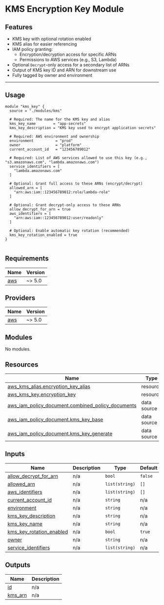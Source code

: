 # KMS Encryption Key Module

## Features

- KMS key with optional rotation enabled
- KMS alias for easier referencing
- IAM policy granting:
  - Encryption/decryption access for specific ARNs
  - Permissions to AWS services (e.g., S3, Lambda)
- Optional `Decrypt`-only access for a secondary list of ARNs
- Output of KMS key ID and ARN for downstream use
- Fully tagged by owner and environment

---

## Usage

```hcl
module "kms_key" {
  source = "./modules/kms"

  # Required: The name for the KMS key and alias
  kms_key_name        = "app-secrets"
  kms_key_description = "KMS key used to encrypt application secrets"

  # Required: AWS environment and ownership
  environment          = "prod"
  owner                = "platform"
  current_account_id   = "123456789012"

  # Required: List of AWS services allowed to use this key (e.g., "s3.amazonaws.com", "lambda.amazonaws.com")
  service_identifiers = [
    "lambda.amazonaws.com"
  ]

  # Optional: Grant full access to these ARNs (encrypt/decrypt)
  allowed_arn = [
    "arn:aws:iam::123456789012:role/lambda-role"
  ]

  # Optional: Grant decrypt-only access to these ARNs
  allow_decrypt_for_arn = true
  aws_identifiers = [
    "arn:aws:iam::123456789012:user/readonly"
  ]

  # Optional: Enable automatic key rotation (recommended)
  kms_key_rotation_enabled = true
}


```

<!-- BEGIN_TF_DOCS -->

## Requirements

| Name                                                   | Version |
| ------------------------------------------------------ | ------- |
| <a name="requirement_aws"></a> [aws](#requirement_aws) | ~> 5.0  |

## Providers

| Name                                             | Version |
| ------------------------------------------------ | ------- |
| <a name="provider_aws"></a> [aws](#provider_aws) | ~> 5.0  |

## Modules

No modules.

## Resources

| Name                                                                                                                                                    | Type        |
| ------------------------------------------------------------------------------------------------------------------------------------------------------- | ----------- |
| [aws_kms_alias.encryption_key_alias](https://registry.terraform.io/providers/hashicorp/aws/latest/docs/resources/kms_alias)                             | resource    |
| [aws_kms_key.encryption_key](https://registry.terraform.io/providers/hashicorp/aws/latest/docs/resources/kms_key)                                       | resource    |
| [aws_iam_policy_document.combined_policy_documents](https://registry.terraform.io/providers/hashicorp/aws/latest/docs/data-sources/iam_policy_document) | data source |
| [aws_iam_policy_document.kms_key_base](https://registry.terraform.io/providers/hashicorp/aws/latest/docs/data-sources/iam_policy_document)              | data source |
| [aws_iam_policy_document.kms_key_generate](https://registry.terraform.io/providers/hashicorp/aws/latest/docs/data-sources/iam_policy_document)          | data source |

## Inputs

| Name                                                                                                      | Description | Type           | Default | Required |
| --------------------------------------------------------------------------------------------------------- | ----------- | -------------- | ------- | :------: |
| <a name="input_allow_decrypt_for_arn"></a> [allow_decrypt_for_arn](#input_allow_decrypt_for_arn)          | n/a         | `bool`         | `false` |    no    |
| <a name="input_allowed_arn"></a> [allowed_arn](#input_allowed_arn)                                        | n/a         | `list(string)` | `[]`    |    no    |
| <a name="input_aws_identifiers"></a> [aws_identifiers](#input_aws_identifiers)                            | n/a         | `list(string)` | `[]`    |    no    |
| <a name="input_current_account_id"></a> [current_account_id](#input_current_account_id)                   | n/a         | `string`       | n/a     |   yes    |
| <a name="input_environment"></a> [environment](#input_environment)                                        | n/a         | `string`       | n/a     |   yes    |
| <a name="input_kms_key_description"></a> [kms_key_description](#input_kms_key_description)                | n/a         | `string`       | n/a     |   yes    |
| <a name="input_kms_key_name"></a> [kms_key_name](#input_kms_key_name)                                     | n/a         | `string`       | n/a     |   yes    |
| <a name="input_kms_key_rotation_enabled"></a> [kms_key_rotation_enabled](#input_kms_key_rotation_enabled) | n/a         | `bool`         | `true`  |    no    |
| <a name="input_owner"></a> [owner](#input_owner)                                                          | n/a         | `string`       | n/a     |   yes    |
| <a name="input_service_identifiers"></a> [service_identifiers](#input_service_identifiers)                | n/a         | `list(string)` | n/a     |   yes    |

## Outputs

| Name                                                     | Description |
| -------------------------------------------------------- | ----------- |
| <a name="output_id"></a> [id](#output_id)                | n/a         |
| <a name="output_kms_arn"></a> [kms_arn](#output_kms_arn) | n/a         |

<!-- END_TF_DOCS -->
